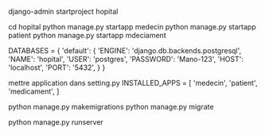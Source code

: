 <!-- CREATION PROJET -->
django-admin startproject hopital

<!-- CREATION APPLICATION POUR GERER ENTITE -->
cd hopital
python manage.py startapp medecin
python manage.py startapp patient
python manage.py startapp mdeciament

<!-- CONFIGURATION BASE -->
DATABASES = {
    'default': {
        'ENGINE': 'django.db.backends.postgresql',
        'NAME': 'hopital',
        'USER': 'postgres',
        'PASSWORD': 'Mano-123',
        'HOST': 'localhost',
        'PORT': '5432',
    }
}
<!-- AUTRE DEMARCHE -->
mettre application dans setting.py
INSTALLED_APPS = [
    'medecin',
    'patient',
    'medicament',
]

<!-- EXECUTION -->
python manage.py makemigrations
python manage.py migrate

python manage.py runserver


